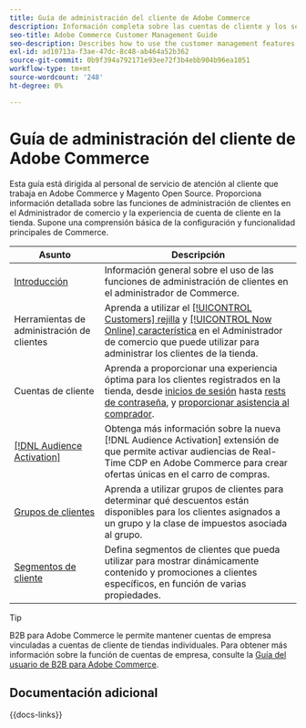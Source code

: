 ```yaml
---
title: Guía de administración del cliente de Adobe Commerce
description: Información completa sobre las cuentas de cliente y los segmentos para administradores de Adobe Commerce y Magento Open Source, incluida la configuración.
seo-title: Adobe Commerce Customer Management Guide
seo-description: Describes how to use the customer management features in Adobe Commerce or Magento Open Source.
exl-id: ad10713a-f3ae-47dc-8c48-ab464a52b362
source-git-commit: 0b9f394a792171e93ee72f3b4ebb904b96ea1051
workflow-type: tm+mt
source-wordcount: '248'
ht-degree: 0%

---
```



# Guía de administración del cliente de Adobe Commerce

Esta guía está dirigida al personal de servicio de atención al cliente que trabaja en Adobe Commerce y Magento Open Source. Proporciona información detallada sobre las funciones de administración de clientes en el Administrador de comercio y la experiencia de cuenta de cliente en la tienda. Supone una comprensión básica de la configuración y funcionalidad principales de Commerce.

| Asunto | Descripción |
| ------- | ----------- |
| [Introducción](customers-introduction.md) | Información general sobre el uso de las funciones de administración de clientes en el administrador de Commerce. |
| Herramientas de administración de clientes | Aprenda a utilizar el [[!UICONTROL Customers] rejilla](customers-all.md) y [[!UICONTROL Now Online] característica](now-online.md) en el Administrador de comercio que puede utilizar para administrar los clientes de la tienda. |
| Cuentas de cliente | Aprenda a proporcionar una experiencia óptima para los clientes registrados en la tienda, desde [inicios de sesión](login-landing-page.md) hasta [rests de contraseña](password-reset.md), y [proporcionar asistencia al comprador](login-as-customer.md). |
| [[!DNL Audience Activation]](audience-activation.md) | Obtenga más información sobre la nueva [!DNL Audience Activation] extensión de que permite activar audiencias de Real-Time CDP en Adobe Commerce para crear ofertas únicas en el carro de compras. |
| [Grupos de clientes](customer-groups.md) | Aprenda a utilizar grupos de clientes para determinar qué descuentos están disponibles para los clientes asignados a un grupo y la clase de impuestos asociada al grupo. |
| [Segmentos de cliente](customer-segments.md) | Defina segmentos de clientes que pueda utilizar para mostrar dinámicamente contenido y promociones a clientes específicos, en función de varias propiedades. |

>[!TIP]
>
>B2B para Adobe Commerce le permite mantener cuentas de empresa vinculadas a cuentas de cliente de tiendas individuales. Para obtener más información sobre la función de cuentas de empresa, consulte la [Guía del usuario de B2B para Adobe Commerce](../b2b/account-companies.md).

## Documentación adicional

{{docs-links}}
